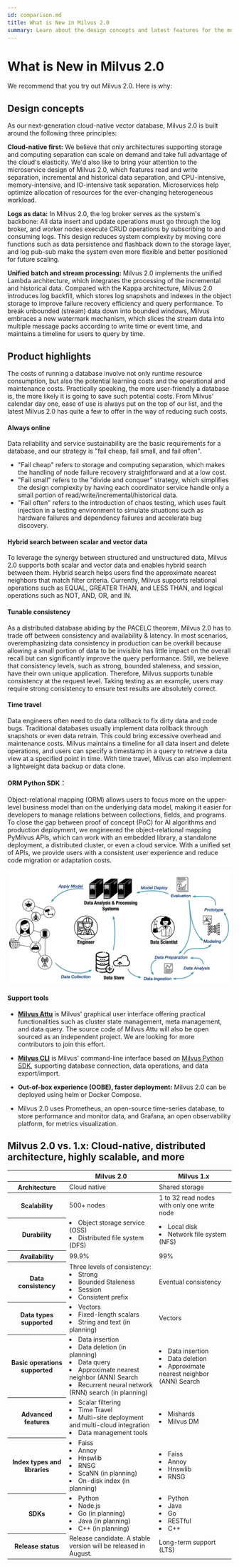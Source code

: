 ```yaml
---
id: comparison.md
title: What is New in Milvus 2.0
summary: Learn about the design concepts and latest features for the most recent version of Milvus. 
---
```


# What is New in Milvus 2.0

We recommend that you try out Milvus 2.0. Here is why: 

## Design concepts
As our next-generation cloud-native vector database, Milvus 2.0 is built around the following three principles:

**Cloud-native first:** We believe that only architectures supporting storage and computing separation can scale on demand and take full advantage of the cloud's elasticity. We'd also like to bring your attention to the microservice design of Milvus 2.0, which features read and write separation, incremental and historical data separation, and CPU-intensive, memory-intensive, and IO-intensive task separation. Microservices help optimize allocation of resources for the ever-changing heterogeneous workload.  

**Logs as data:** In Milvus 2.0, the log broker serves as the system's backbone: All data insert and update operations must go through the log broker, and worker nodes execute CRUD operations by subscribing to and consuming logs. This design reduces system complexity by moving core functions such as data persistence and flashback down to the storage layer, and log pub-sub make the system even more flexible and better positioned for future scaling.

**Unified batch and stream processing:** Milvus 2.0 implements the unified Lambda architecture, which integrates the processing of the incremental and historical data. Compared with the Kappa architecture, Milvus 2.0 introduces log backfill, which stores log snapshots and indexes in the object storage to improve failure recovery efficiency and query performance. To break unbounded (stream) data down into bounded windows, Milvus embraces a new watermark mechanism, which slices the stream data into multiple message packs according to write time or event time, and maintains a timeline for users to query by time.

## Product highlights
The costs of running a database involve not only runtime resource consumption, but also the potential learning costs and the operational and maintenance costs. Practically speaking, the more user-friendly a database is, the more likely it is going to save such potential costs. From Milvus' calendar day one, ease of use is always put on the top of our list, and the latest Milvus 2.0 has quite a few to offer in the way of reducing such costs.

#### Always online
Data reliability and service sustainability are the basic requirements for a database, and our strategy is "fail cheap, fail small, and fail often".  
- "Fail cheap" refers to storage and computing separation, which makes the handling of node failure recovery straightforward and at a low cost. 
- "Fail small" refers to the "divide and conquer" strategy, which simplifies the design complexity by having each coordinator service handle only a small portion of read/write/incremental/historical data. 
- "Fail often" refers to the introduction of chaos testing, which uses fault injection in a testing environment to simulate situations such as hardware failures and dependency failures and accelerate bug discovery.

#### Hybrid search between scalar and vector data
To leverage the synergy between structured and unstructured data, Milvus 2.0 supports both scalar and vector data and enables hybrid search between them. Hybrid search helps users find the approximate nearest neighbors that match filter criteria. Currently, Milvus supports relational operations such as EQUAL, GREATER THAN, and LESS THAN, and logical operations such as NOT, AND, OR, and IN.

#### Tunable consistency
As a distributed database abiding by the PACELC theorem, Milvus 2.0 has to trade off between consistency and availability & latency. In most scenarios, overemphasizing data consistency in production can be overkill because allowing a small portion of data to be invisible has little impact on the overall recall but can significantly improve the query performance. Still, we believe that consistency levels, such as strong, bounded staleness, and session, have their own unique application. Therefore, Milvus supports tunable consistency at the request level. Taking testing as an example, users may require strong consistency to ensure test results are absolutely correct. 

#### Time travel
Data engineers often need to do data rollback to fix dirty data and code bugs. Traditional databases usually implement data rollback through snapshots or even data retrain. This could bring excessive overhead and maintenance costs. Milvus maintains a timeline for all data insert and delete operations, and users can specify a timestamp in a query to retrieve a data view at a specified point in time. With time travel, Milvus can also implement a lightweight data backup or data clone.

#### ORM Python SDK：
Object-relational mapping (ORM) allows users to focus more on the upper-level business model than on the underlying data model, making it easier for developers to manage relations between collections, fields, and programs. To close the gap between proof of concept (PoC) for AI algorithms and production deployment, we engineered the object-relational mapping PyMilvus APIs, which can work with an embedded library, a standalone deployment, a distributed cluster, or even a cloud service. With a unified set of APIs, we provide users with a consistent user experience and reduce code migration or adaptation costs.

![ORM_Python_SDK](../../../assets/python_orm.png "Python ORM.")

#### Support tools
- [**Milvus Attu**](attu.md) is Milvus' graphical user interface offering practical functionalities such as cluster state management, meta management, and data query. The source code of Milvus Attu will also be open sourced as an independent project. We are looking for more contributors to join this effort.

- [**Milvus CLI**](https://github.com/milvus-io/milvus_cli#overview) is Milvus' command-line interface based on [Milvus Python SDK](https://github.com/milvus-io/pymilvus), supporting database connection, data operations, and data export/import.

- **Out-of-box experience (OOBE), faster deployment:** Milvus 2.0 can be deployed using helm or Docker Compose.

- Milvus 2.0 uses Prometheus, an open-source time-series database, to store performance and monitor data, and Grafana, an open observability platform, for metrics visualization.

## Milvus 2.0 vs. 1.x: Cloud-native, distributed architecture, highly scalable, and more

<table class="comparison">
<thead>
	<tr>
		<th class="width20">&nbsp;</th>
		<th class="width40">Milvus 2.0</th>
		<th class="width40">Milvus 1.x</th>
	</tr>
</thead>
	<tr>
		<th>Architecture</th>
		<td>Cloud native</td>
		<td>Shared storage</td>
	</tr>
<tbody>
	<tr>
		<th>Scalability</th>
		<td>500+ nodes</td>
		<td>1 to 32 read nodes with only one write node</td>
	</tr>
  	<tr>
		<th>Durability</th>
		<td><li>Object storage service (OSS)</li><li>Distributed file system (DFS)</li></td>
		<td><li>Local disk</li><li>Network file system (NFS)</li></td>
	</tr>
  	<tr>
		<th>Availability</th>
		<td>99.9%</td>
		<td>99%</td>		
	</tr>
	<tr>
		<th>Data consistency</th>
		<td>Three levels of consistency:<li>Strong</li><li>Bounded Staleness</li><li>Session</li><li>Consistent prefix</li></td>
		<td>Eventual consistency</td>
	</tr>
	<tr>
		<th>Data types supported</th>
		<td><li>Vectors</li><li>Fixed-length scalars</li><li>String and text (in planning)</li></td>
		<td>Vectors</td>
	</tr>
	<tr>
		<th>Basic operations supported</th>
		<td><li>Data insertion</li><li>Data deletion (in planning)</li><li>Data query</li><li>Approximate nearest neighbor (ANN) Search</li><li>Recurrent neural network (RNN) search (in planning)</li></td>
		<td><li>Data insertion</li><li>Data deletion</li><li>Approximate nearest neighbor (ANN) Search</li></td>
	</tr>
	<tr>
		<th>Advanced features</th>
		<td><li>Scalar filtering</li><li>Time Travel</li><li>Multi-site deployment and multi-cloud integration</li><li>Data management tools</li></td>
		<td><li>Mishards</li><li>Milvus DM</li></td>
	</tr>
	<tr>
		<th>Index types and libraries</th>
		<td><li>Faiss</li><li>Annoy</li><li>Hnswlib</li><li>RNSG</li><li>ScaNN (in planning)</li><li>On-disk index (in planning)</li></td>
		<td><li>Faiss</li><li>Annoy</li><li>Hnswlib</li><li>RNSG</li></td>
	</tr>
	<tr>
		<th>SDKs</th>
		<td><li>Python</li><li>Node.js</li><li>Go (in planning)</li><li>Java (in planning)</li><li>C++ (in planning)</li></td>
		<td><li>Python</li><li>Java</li><li>Go</li><li>RESTful</li><li>C++</li></td>
	</tr>
	<tr>
		<th>Release status</th>
		<td>Release candidate. A stable version will be released in August.</td>
		<td>Long-term support (LTS)</td>
	</tr>
</tbody>
</table>
